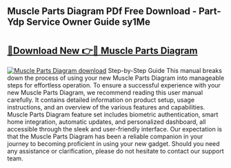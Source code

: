 ## Muscle Parts Diagram PDf Free Download - Part-Ydp Service Owner Guide sy1Me

# <h2><a href="http://dflxe2t.blite.top/?on=Muscle+Parts+Diagram">🔗Download New 👉🔴 Muscle Parts Diagram</a></h2>

[![Muscle Parts Diagram download](https://i.imgur.com/lujVjoI.png)](http://dflxe2t.blite.top/?on=Muscle+Parts+Diagram)
Step-by-Step Guide This manual breaks down the process of using your new Muscle Parts Diagram into manageable steps for effortless operation. To ensure a successful experience with your new Muscle Parts Diagram, we recommend reading this user manual carefully. It contains detailed information on product setup, usage instructions, and an overview of the various features and capabilities. Muscle Parts Diagram feature set includes biometric authentication, smart home integration, automatic updates, and personalized dashboard, all accessible through the sleek and user-friendly interface. Our expectation is that the Muscle Parts Diagram has been a reliable companion in your journey to becoming proficient in using your new gadget. Should you need any assistance or clarification, please do not hesitate to contact our support team.
